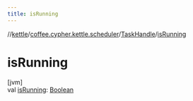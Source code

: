 ```yaml
---
title: isRunning
---
```

//[kettle](../../../index.html)/[coffee.cypher.kettle.scheduler](../index.html)/[TaskHandle](index.html)/[isRunning](is-running.html)



# isRunning



[jvm]\
val [isRunning](is-running.html): [Boolean](https://kotlinlang.org/api/latest/jvm/stdlib/kotlin/-boolean/index.html)




